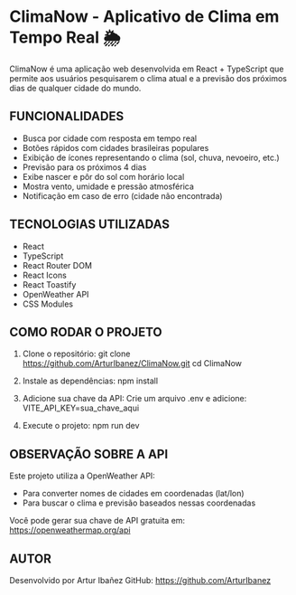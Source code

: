ClimaNow - Aplicativo de Clima em Tempo Real 🌦️
=================================================

ClimaNow é uma aplicação web desenvolvida em React + TypeScript que permite aos usuários pesquisarem o clima atual e a previsão dos próximos dias de qualquer cidade do mundo.

FUNCIONALIDADES
---------------
- Busca por cidade com resposta em tempo real
- Botões rápidos com cidades brasileiras populares
- Exibição de ícones representando o clima (sol, chuva, nevoeiro, etc.)
- Previsão para os próximos 4 dias
- Exibe nascer e pôr do sol com horário local
- Mostra vento, umidade e pressão atmosférica
- Notificação em caso de erro (cidade não encontrada)

TECNOLOGIAS UTILIZADAS
-----------------------
- React
- TypeScript
- React Router DOM
- React Icons
- React Toastify
- OpenWeather API
- CSS Modules

COMO RODAR O PROJETO
---------------------
1. Clone o repositório:
   git clone https://github.com/ArturIbanez/ClimaNow.git
   cd ClimaNow

2. Instale as dependências:
   npm install

3. Adicione sua chave da API:
   Crie um arquivo .env e adicione:
   VITE_API_KEY=sua_chave_aqui

4. Execute o projeto:
   npm run dev

OBSERVAÇÃO SOBRE A API
-----------------------
Este projeto utiliza a OpenWeather API:
- Para converter nomes de cidades em coordenadas (lat/lon)
- Para buscar o clima e previsão baseados nessas coordenadas

Você pode gerar sua chave de API gratuita em:
https://openweathermap.org/api

AUTOR
-----
Desenvolvido por Artur Ibañez
GitHub: https://github.com/ArturIbanez
